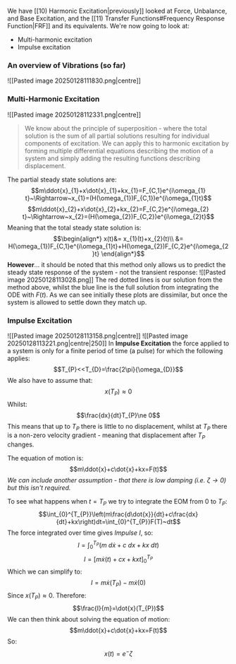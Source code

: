 We have [[10) Harmonic Excitation|previously]] looked at Force, Unbalance, and Base Excitation, and the [[11) Transfer Functions#Frequency Response Function|FRF]] and its equivalents.
We're now going to look at:
- Multi-harmonic excitation
- Impulse excitation
### An overview of Vibrations (so far)
![[Pasted image 20250128111830.png|centre]]
### Multi-Harmonic Excitation
![[Pasted image 20250128112331.png|centre]]
>We know about the principle of superposition - where the total solution is the sum of all partial solutions resulting for individual components of excitation. We can apply this to harmonic excitation by forming multiple differential equations describing the motion of a system and simply adding the resulting functions describing displacement.

The partial steady state solutions are:
$$m\ddot{x}_{1}+x\dot{x}_{1}+kx_{1}=F_{C,1}e^{i\omega_{1} t}~\Rightarrow~x_{1}=(H(\omega_{1})F_{C,1})e^{i\omega_{1}t}$$
$$m\ddot{x}_{2}+x\dot{x}_{2}+kx_{2}=F_{C,2}e^{i\omega_{2} t}~\Rightarrow~x_{2}=(H(\omega_{2})F_{C,2})e^{i\omega_{2}t}$$
Meaning that the total steady state solution is:
$$\begin{align*}
x(t)&= x_{1}(t)+x_{2}(t)\\
&= H(\omega_{1})F_{C,1}e^{i\omega_{1}t}+H(\omega_{2})F_{C,2}e^{i\omega_{2}t}
\end{align*}$$
**However**... it should be noted that this method only allows us to predict the steady state response of the system - not the transient response:
![[Pasted image 20250128113028.png]]
The red dotted lines is our solution from the method above, whilst the blue line is the full solution from integrating the ODE with $F(t)$. As we can see initially these plots are dissimilar, but once the system is allowed to settle down they match up.
### Impulse Excitation
![[Pasted image 20250128113158.png|centre]]
![[Pasted image 20250128113221.png|centre|250]]
In **Impulse Excitation** the force applied to a system is only for a finite period of time (a pulse) for which the following applies:
$$T_{P}<<T_{D}=\frac{2\pi}{\omega_{D}}$$
We also have to assume that:
$$x(T_{P})\approx 0$$
Whilst:
$$\frac{dx}{dt}T_{P}\ne 0$$
This means that up to $T_{P}$ there is little to no displacement, whilst at $T_{P}$ there is a non-zero velocity gradient - meaning that displacement after $T_{P}$ changes.

The equation of motion is:
$$m\ddot{x}+c\dot{x}+kx=F(t)$$
*We can include another assumption - that there is low damping (i.e. $\zeta\rightarrow 0$) but this isn't required.*

To see what happens when $t=T_{P}$ we try to integrate the EOM from $0$ to $T_{P}$:
$$\int_{0}^{T_{P}}\left(m\frac{d\dot{x}}{dt}+c\frac{dx}{dt}+kx\right)dt=\int_{0}^{T_{P}}F(T)~dt$$
The force integrated over time gives *Impulse* $I$, so:
$$I=\int_{0}^{T_{P}}(m~d\dot{x}+c~dx+kx~dt)$$
$$I=\left[m\dot{x}(t)+cx+kxt\right]^{T_{P}}_{0}$$
Which we can simplify to:
$$I=m\dot{x}(T_P)-m\dot{x}(0)$$
Since $x(T_{P})\approx 0$.
Therefore:
$$\frac{I}{m}=\dot{x}(T_{P})$$
We can then think about solving the equation of motion:
$$m\ddot{x}+c\dot{x}+kx=F(t)$$
So:
$$x(t)=e^-\zeta$$

